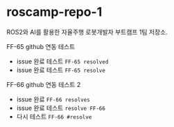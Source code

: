 # roscamp-repo-1
ROS2와 AI를 활용한 자율주행 로봇개발자 부트캠프 1팀 저장소. 

FF-65 github 연동 테스트
+ issue 완료 테스트 `FF-65 resolved`
+ issue 완료 테스트 `FF-65 resolve`


FF-66 github 연동 테스트 2
+ issue 완료 `FF-66 resolves`
+ issue 완료 테스트 `resolve FF-66`
+ 다시 테스트 `FF-66 #resolve`
